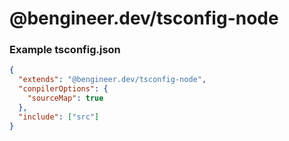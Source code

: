 # @bengineer.dev/tsconfig-node


### Example tsconfig.json
```json
{
  "extends": "@bengineer.dev/tsconfig-node",
  "conpilerOptions": {
    "sourceMap": true
  },
  "include": ["src"]
}
```